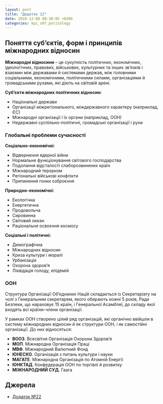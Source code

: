 ```yaml
---
layout: post
title: "Додаток 22"
date: 2016-12-08 08:30:05 +0200
categories: kpi_s07_politology
---
```


## Поняття суб’єктів, форм і принципів міжнародних відносин

**Міжнародні відносини** – це сукупність політичних, економічних, ідеологічних, правових, військових, культурних та інших зв’язків і взаємин між державами й системами держав, між головними соціальними, економічними, політичними силами, організаціями й громадськими рухами, які діють на світовій арені.


**Суб’єкти міжнародних політичних відносин:**

* Національні держави
* Організації міжрегіонального, міждержавного характеру (наприклад, ЄС)
* Міжнародні організації і їх органи (наприклад, ООН)
* Недержавні суспільно-політичні, громадські організації і рухи


### Глобальні проблеми сучасності

**Соціально-економічні:**

* Відвернення ядерної війни
* Нормальне функціонування світового господарства
* Подолання відсталості слаборозвинених країн
* Міжнародний тероризм
* Регіональні військові конфлікти
* Припинення гонки озброєння


**Природно-економічні:**

* Екологічна
* Енергетична
* Продовольча
* Сировинна
* Світовий океан
* Раціональне освоєння космосу


**Соціальні і політичні:**

* Демографічна
* Міжнародних відносин
* Криза культури і моралі
* Урбанізація
* Охорона здоров’я
* Ліквідація голоду, епідемій


### ООН

Структура Організації Об’єднаних Націй складається із Секретаріату на чолі з Генеральним секретарем, якого обирають кожні 5 років, Ради Безпеки, що нараховує 15 країн, і Генеральної Асамблеї, до складу якої входять всі країни-члени організації.

У рамках ООН створено цілий ряд організацій, які органічно ввійшли в систему міжнародних відносин й як структури ООН, і як самостійні організації. До них відносяться:

* **ВООЗ**. Всесвітня Організація Охорони Здоров’я
* **МОП**. Міжнародна Організація Праці
* **МВФ**. Міжнародний Валютний Фонд
* **ЮНЕСКО**. Організація з питань культури і науки
* **МАГАТЕ**. Міжнародна Організація по Атомній Енергії
* **ЮНКТАД**. Конфедерація ООН по торгівлі й розвитку
* **МІЖНАРОДНИЙ СУД**. Гаага


## Джерела

   - [Додаток №22](https://pp.vk.me/c636020/v636020122/36e10/nUe3XlZx5zk.jpg)

